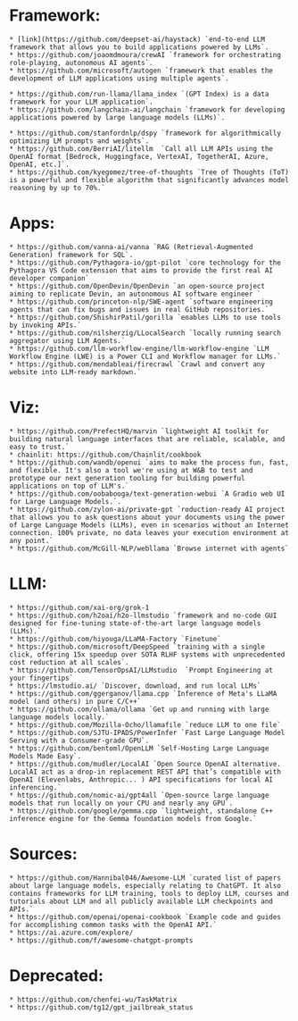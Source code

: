 
# Framework:
    * [link](https://github.com/deepset-ai/haystack) `end-to-end LLM framework that allows you to build applications powered by LLMs`.
    * https://github.com/joaomdmoura/crewAI `framework for orchestrating role-playing, autonomous AI agents`.
    * https://github.com/microsoft/autogen `framework that enables the development of LLM applications using multiple agents`.

    * https://github.com/run-llama/llama_index `(GPT Index) is a data framework for your LLM application`.
    * https://github.com/langchain-ai/langchain `framework for developing applications powered by large language models (LLMs)`.

    * https://github.com/stanfordnlp/dspy `framework for algorithmically optimizing LM prompts and weights`.
    * https://github.com/BerriAI/litellm  `Call all LLM APIs using the OpenAI format [Bedrock, Huggingface, VertexAI, TogetherAI, Azure, OpenAI, etc.]`.
    * https://github.com/kyegomez/tree-of-thoughts `Tree of Thoughts (ToT) is a powerful and flexible algorithm that significantly advances model reasoning by up to 70%.`


# Apps:
    * https://github.com/vanna-ai/vanna `RAG (Retrieval-Augmented Generation) framework for SQL`.
    * https://github.com/Pythagora-io/gpt-pilot `core technology for the Pythagora VS Code extension that aims to provide the first real AI developer companion`
    * https://github.com/OpenDevin/OpenDevin `an open-source project aiming to replicate Devin, an autonomous AI software engineer `
    * https://github.com/princeton-nlp/SWE-agent `software engineering agents that can fix bugs and issues in real GitHub repositories.`
    * https://github.com/ShishirPatil/gorilla `enables LLMs to use tools by invoking APIs.`
    * https://github.com/nilsherzig/LLocalSearch `locally running search aggregator using LLM Agents.`
    * https://github.com/llm-workflow-engine/llm-workflow-engine `LLM Workflow Engine (LWE) is a Power CLI and Workflow manager for LLMs.`
    * https://github.com/mendableai/firecrawl `Crawl and convert any website into LLM-ready markdown.`


# Viz:
    * https://github.com/PrefectHQ/marvin `lightweight AI toolkit for building natural language interfaces that are reliable, scalable, and easy to trust.`
    * chainlit: https://github.com/Chainlit/cookbook
    * https://github.com/wandb/openui `aims to make the process fun, fast, and flexible. It's also a tool we're using at W&B to test and prototype our next generation tooling for building powerful applications on top of LLM's.`
    * https://github.com/oobabooga/text-generation-webui `A Gradio web UI for Large Language Models.`.
    * https://github.com/zylon-ai/private-gpt `roduction-ready AI project that allows you to ask questions about your documents using the power of Large Language Models (LLMs), even in scenarios without an Internet connection. 100% private, no data leaves your execution environment at any point.`
    * https://github.com/McGill-NLP/webllama `Browse internet with agents`

# LLM:
    * https://github.com/xai-org/grok-1
    * https://github.com/h2oai/h2o-llmstudio `framework and no-code GUI designed for fine-tuning state-of-the-art large language models (LLMs).`
    * https://github.com/hiyouga/LLaMA-Factory `Finetune`
    * https://github.com/microsoft/DeepSpeed `training with a single click, offering 15x speedup over SOTA RLHF systems with unprecedented cost reduction at all scales`.
    * https://github.com/TensorOpsAI/LLMstudio  `Prompt Engineering at your fingertips`
    * https://lmstudio.ai/ `Discover, download, and run local LLMs`
    * https://github.com/ggerganov/llama.cpp `Inference of Meta's LLaMA model (and others) in pure C/C++`
    * https://github.com/ollama/ollama `Get up and running with large language models locally.`
    * https://github.com/Mozilla-Ocho/llamafile `reduce LLM to one file`
    * https://github.com/SJTU-IPADS/PowerInfer `Fast Large Language Model Serving with a Consumer-grade GPU`.
    * https://github.com/bentoml/OpenLLM `Self-Hosting Large Language Models Made Easy`.
    * https://github.com/mudler/LocalAI `Open Source OpenAI alternative. LocalAI act as a drop-in replacement REST API that’s compatible with OpenAI (Elevenlabs, Anthropic... ) API specifications for local AI inferencing.`
    * https://github.com/nomic-ai/gpt4all `Open-source large language models that run locally on your CPU and nearly any GPU`.
    * https://github.com/google/gemma.cpp `lightweight, standalone C++ inference engine for the Gemma foundation models from Google.`

# Sources:
    * https://github.com/Hannibal046/Awesome-LLM `curated list of papers about large language models, especially relating to ChatGPT. It also contains frameworks for LLM training, tools to deploy LLM, courses and tutorials about LLM and all publicly available LLM checkpoints and APIs.`
    * https://github.com/openai/openai-cookbook `Example code and guides for accomplishing common tasks with the OpenAI API.`
    * https://ai.azure.com/explore/
    * https://github.com/f/awesome-chatgpt-prompts


# Deprecated:
    * https://github.com/chenfei-wu/TaskMatrix
    * https://github.com/tg12/gpt_jailbreak_status

